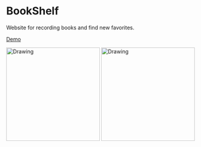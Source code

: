 # BookShelf

Website for recording books and find new favorites.

[Demo](https://yumichen.github.io/BookShelf/public/index.html)

<img src="https://s6.postimg.cc/xp8sqqd29/bs03.jpg" alt="Drawing" width="250px"/>
<img src="https://s6.postimg.cc/9y9f8nfg1/bs05.jpg" alt="Drawing" width="250px"/>
